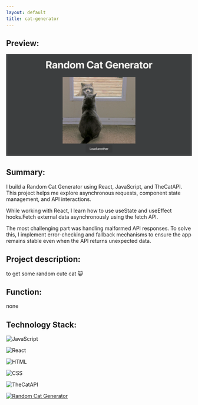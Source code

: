 ```yaml
---
layout: default
title: cat-generator
---
```

## Preview:
![cat](https://raw.githubusercontent.com/endElder/endElder.github.io/master/assets/img/cat.png)

## Summary:
I build a Random Cat Generator using React, JavaScript, and TheCatAPI. This project helps me explore asynchronous requests, component state management, and API interactions.

While working with React, I learn how to use useState and useEffect hooks.Fetch external data asynchronously using the fetch API.

The most challenging part was handling malformed API responses. To solve this, I implement error-checking and fallback mechanisms to ensure the app remains stable even when the API returns unexpected data.

## Project description: 
to get some random cute cat 😺

## Function:
none

## Technology Stack:
![JavaScript](https://img.shields.io/badge/JavaScript-F7DF1E?style=flat&logo=javascript&logoColor=black) 

![React](https://img.shields.io/badge/React-61DAFB?style=flat&logo=react&logoColor=black) 

![HTML](https://img.shields.io/badge/HTML-E34F26?style=flat&logo=html5&logoColor=white) 

![CSS](https://img.shields.io/badge/CSS-1572B6?style=flat&logo=css3&logoColor=white) 

![TheCatAPI](https://img.shields.io/badge/TheCatAPI-000000?style=flat&logo=thecatapi&logoColor=white)


[![Random Cat Generator](https://img.shields.io/badge/See-Random_Cat-FF9E4D?style=for-the-badge&logo=github&logoColor=white)](https://github.com/endElder/Random-Cat-Generator)
